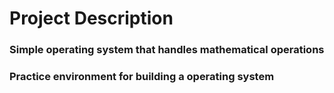 # Project Description

### Simple operating system that handles mathematical operations

### Practice environment for building a operating system
